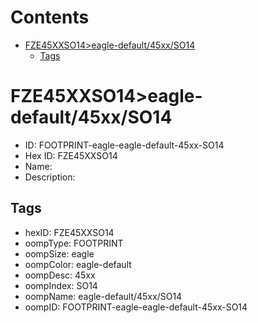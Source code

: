 



Contents
========

* [FZE45XXSO14>eagle-default/45xx/SO14](#fze45xxso14eagle-default45xxso14)
	* [Tags](#tags)

# FZE45XXSO14>eagle-default/45xx/SO14

- ID: FOOTPRINT-eagle-eagle-default-45xx-SO14
- Hex ID: FZE45XXSO14
- Name: 
- Description: 

## Tags

- hexID: FZE45XXSO14
- oompType: FOOTPRINT
- oompSize: eagle
- oompColor: eagle-default
- oompDesc: 45xx
- oompIndex: SO14
- oompName: eagle-default/45xx/SO14
- oompID: FOOTPRINT-eagle-eagle-default-45xx-SO14
